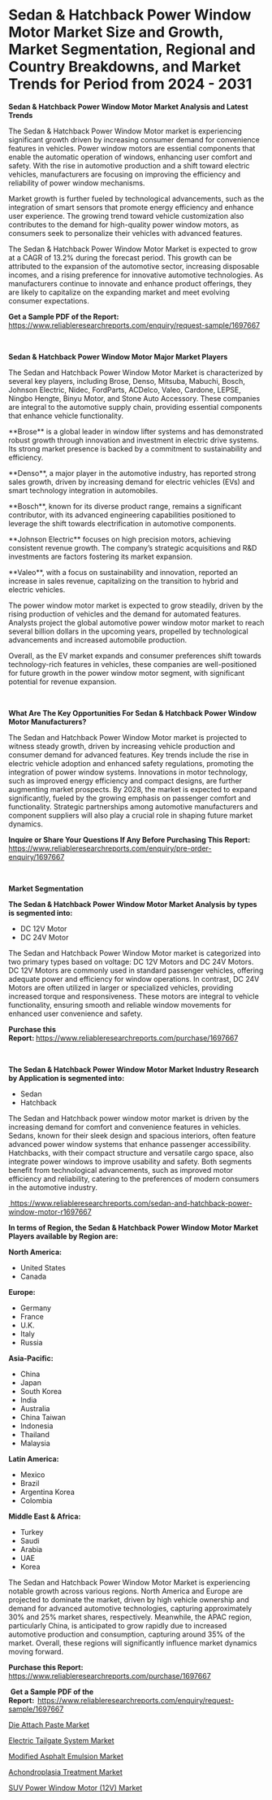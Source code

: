 <p><h1>Sedan & Hatchback Power Window Motor Market Size and Growth, Market Segmentation, Regional and Country Breakdowns, and Market Trends for Period from 2024 -  2031</h1></p><p><strong>Sedan & Hatchback Power Window Motor Market Analysis and Latest Trends</strong></p>
<p><p>The Sedan & Hatchback Power Window Motor market is experiencing significant growth driven by increasing consumer demand for convenience features in vehicles. Power window motors are essential components that enable the automatic operation of windows, enhancing user comfort and safety. With the rise in automotive production and a shift toward electric vehicles, manufacturers are focusing on improving the efficiency and reliability of power window mechanisms.</p><p>Market growth is further fueled by technological advancements, such as the integration of smart sensors that promote energy efficiency and enhance user experience. The growing trend toward vehicle customization also contributes to the demand for high-quality power window motors, as consumers seek to personalize their vehicles with advanced features.</p><p>The Sedan & Hatchback Power Window Motor Market is expected to grow at a CAGR of 13.2% during the forecast period. This growth can be attributed to the expansion of the automotive sector, increasing disposable incomes, and a rising preference for innovative automotive technologies. As manufacturers continue to innovate and enhance product offerings, they are likely to capitalize on the expanding market and meet evolving consumer expectations.</p></p>
<p><strong>Get a Sample PDF of the Report:&nbsp;</strong> <a href="https://www.reliableresearchreports.com/enquiry/request-sample/1697667?utm_campaign=10&utm_medium=2&utm_source=Github&utm_content=ia&utm_term=12122024&utm_id=sedan-hatchback-power-window-motor">https://www.reliableresearchreports.com/enquiry/request-sample/1697667</a></p>
<p>&nbsp;</p>
<p><strong>Sedan & Hatchback Power Window Motor Major Market Players</strong></p>
<p><p>The Sedan and Hatchback Power Window Motor Market is characterized by several key players, including Brose, Denso, Mitsuba, Mabuchi, Bosch, Johnson Electric, Nidec, FordParts, ACDelco, Valeo, Cardone, LEPSE, Ningbo Hengte, Binyu Motor, and Stone Auto Accessory. These companies are integral to the automotive supply chain, providing essential components that enhance vehicle functionality.</p><p>**Brose** is a global leader in window lifter systems and has demonstrated robust growth through innovation and investment in electric drive systems. Its strong market presence is backed by a commitment to sustainability and efficiency.</p><p>**Denso**, a major player in the automotive industry, has reported strong sales growth, driven by increasing demand for electric vehicles (EVs) and smart technology integration in automobiles. </p><p>**Bosch**, known for its diverse product range, remains a significant contributor, with its advanced engineering capabilities positioned to leverage the shift towards electrification in automotive components.</p><p>**Johnson Electric** focuses on high precision motors, achieving consistent revenue growth. The company’s strategic acquisitions and R&D investments are factors fostering its market expansion.</p><p>**Valeo**, with a focus on sustainability and innovation, reported an increase in sales revenue, capitalizing on the transition to hybrid and electric vehicles. </p><p>The power window motor market is expected to grow steadily, driven by the rising production of vehicles and the demand for automated features. Analysts project the global automotive power window motor market to reach several billion dollars in the upcoming years, propelled by technological advancements and increased automobile production.</p><p>Overall, as the EV market expands and consumer preferences shift towards technology-rich features in vehicles, these companies are well-positioned for future growth in the power window motor segment, with significant potential for revenue expansion.</p></p>
<p>&nbsp;</p>
<p><strong>What Are The Key Opportunities For Sedan & Hatchback Power Window Motor Manufacturers?</strong></p>
<p><p>The Sedan and Hatchback Power Window Motor market is projected to witness steady growth, driven by increasing vehicle production and consumer demand for advanced features. Key trends include the rise in electric vehicle adoption and enhanced safety regulations, promoting the integration of power window systems. Innovations in motor technology, such as improved energy efficiency and compact designs, are further augmenting market prospects. By 2028, the market is expected to expand significantly, fueled by the growing emphasis on passenger comfort and functionality. Strategic partnerships among automotive manufacturers and component suppliers will also play a crucial role in shaping future market dynamics.</p></p>
<p><strong>Inquire or Share Your Questions If Any Before Purchasing This Report:</strong> <a href="https://www.reliableresearchreports.com/enquiry/pre-order-enquiry/1697667?utm_campaign=10&utm_medium=2&utm_source=Github&utm_content=ia&utm_term=12122024&utm_id=sedan-hatchback-power-window-motor">https://www.reliableresearchreports.com/enquiry/pre-order-enquiry/1697667</a></p>
<p>&nbsp;</p>
<p><strong>Market Segmentation</strong></p>
<p><strong>The Sedan & Hatchback Power Window Motor Market Analysis by types is segmented into:</strong></p>
<p><ul><li>DC 12V Motor</li><li>DC 24V Motor</li></ul></p>
<p><p>The Sedan and Hatchback Power Window Motor market is categorized into two primary types based on voltage: DC 12V Motors and DC 24V Motors. DC 12V Motors are commonly used in standard passenger vehicles, offering adequate power and efficiency for window operations. In contrast, DC 24V Motors are often utilized in larger or specialized vehicles, providing increased torque and responsiveness. These motors are integral to vehicle functionality, ensuring smooth and reliable window movements for enhanced user convenience and safety.</p></p>
<p><strong>Purchase this Report:&nbsp;</strong><a href="https://www.reliableresearchreports.com/purchase/1697667?utm_campaign=10&utm_medium=2&utm_source=Github&utm_content=ia&utm_term=12122024&utm_id=sedan-hatchback-power-window-motor">https://www.reliableresearchreports.com/purchase/1697667</a></p>
<p>&nbsp;</p>
<p><strong>The Sedan & Hatchback Power Window Motor Market Industry Research by Application is segmented into:</strong></p>
<p><ul><li>Sedan</li><li>Hatchback</li></ul></p>
<p><p>The Sedan and Hatchback power window motor market is driven by the increasing demand for comfort and convenience features in vehicles. Sedans, known for their sleek design and spacious interiors, often feature advanced power window systems that enhance passenger accessibility. Hatchbacks, with their compact structure and versatile cargo space, also integrate power windows to improve usability and safety. Both segments benefit from technological advancements, such as improved motor efficiency and reliability, catering to the preferences of modern consumers in the automotive industry.</p></p>
<p><a href="https://www.reliableresearchreports.com/sedan-and-hatchback-power-window-motor-r1697667?utm_campaign=10&utm_medium=2&utm_source=Github&utm_content=ia&utm_term=12122024&utm_id=sedan-hatchback-power-window-motor">&nbsp;https://www.reliableresearchreports.com/sedan-and-hatchback-power-window-motor-r1697667</a></p>
<p><strong>In terms of Region, the Sedan & Hatchback Power Window Motor Market Players available by Region are:</strong></p>
<p>
    <p> <strong> North America: </strong>
        <ul>
            <li>United States</li>
            <li>Canada</li>
        </ul>
        </p> 
    <p> <strong> Europe: </strong>
        <ul>
            <li>Germany</li>
            <li>France</li>
            <li>U.K.</li>
            <li>Italy</li>
            <li>Russia</li>
        </ul>
        </p> 
    <p> <strong> Asia-Pacific: </strong>
        <ul>
            <li>China</li>
            <li>Japan</li>
            <li>South Korea</li>
            <li>India</li>
            <li>Australia</li>
            <li>China Taiwan</li>
            <li>Indonesia</li>
            <li>Thailand</li>
            <li>Malaysia</li>
        </ul>
        </p> 
    <p> <strong> Latin America: </strong>
        <ul>
            <li>Mexico</li>
            <li>Brazil</li>
            <li>Argentina Korea</li>
            <li>Colombia</li>
        </ul>
        </p> 
    <p> <strong> Middle East & Africa: </strong>
        <ul>
            <li>Turkey</li>
            <li>Saudi</li>
            <li>Arabia</li>
            <li>UAE</li>
            <li>Korea</li>
        </ul>
    </p>
    </p>
<p><p>The Sedan and Hatchback Power Window Motor Market is experiencing notable growth across various regions. North America and Europe are projected to dominate the market, driven by high vehicle ownership and demand for advanced automotive technologies, capturing approximately 30% and 25% market shares, respectively. Meanwhile, the APAC region, particularly China, is anticipated to grow rapidly due to increased automotive production and consumption, capturing around 35% of the market. Overall, these regions will significantly influence market dynamics moving forward.</p></p>
<p><strong>Purchase this Report: </strong><a href="https://www.reliableresearchreports.com/purchase/1697667?utm_campaign=10&utm_medium=2&utm_source=Github&utm_content=ia&utm_term=12122024&utm_id=sedan-hatchback-power-window-motor">https://www.reliableresearchreports.com/purchase/1697667</a></p>
<p>&nbsp;<strong>Get a Sample PDF of the Report:&nbsp;&nbsp;</strong><a href="https://www.reliableresearchreports.com/enquiry/request-sample/1697667?utm_campaign=10&utm_medium=2&utm_source=Github&utm_content=ia&utm_term=12122024&utm_id=sedan-hatchback-power-window-motor">https://www.reliableresearchreports.com/enquiry/request-sample/1697667</a></p>
<p><strong></strong></p>
<p><p><a href="https://www.linkedin.com/pulse/die-attach-paste-market-size-current-development-sales-qqyme?utm_campaign=10&utm_medium=2&utm_source=Github&utm_content=ia&utm_term=12122024&utm_id=sedan-hatchback-power-window-motor">Die Attach Paste Market</a></p><p><a href="https://github.com/mahnoor2003/Market-Research-Report-List-6/blob/main/electric-tailgate-system-market.md?utm_campaign=10&utm_medium=2&utm_source=Github&utm_content=ia&utm_term=12122024&utm_id=sedan-hatchback-power-window-motor">Electric Tailgate System Market</a></p><p><a href="https://www.linkedin.com/pulse/modified-asphalt-emulsion-market-tracking-sales-employment-jn4ye?utm_campaign=10&utm_medium=2&utm_source=Github&utm_content=ia&utm_term=12122024&utm_id=sedan-hatchback-power-window-motor">Modified Asphalt Emulsion Market</a></p><p><a href="https://www.linkedin.com/pulse/overview-clarion-insight-bmubc?utm_campaign=10&utm_medium=2&utm_source=Github&utm_content=ia&utm_term=12122024&utm_id=sedan-hatchback-power-window-motor">Achondroplasia Treatment Market</a></p><p><a href="https://github.com/ygfu6u/Market-Research-Report-List-1/blob/main/suv-power-window-motor-12v-market.md?utm_campaign=10&utm_medium=2&utm_source=Github&utm_content=ia&utm_term=12122024&utm_id=sedan-hatchback-power-window-motor">SUV Power Window Motor (12V) Market</a></p></p>